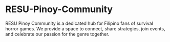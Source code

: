 # RESU-Pinoy-Community
RESU Pinoy Community is a dedicated hub for Filipino fans of survival horror games. We provide a space to connect, share strategies, join events, and celebrate our passion for the genre together.
